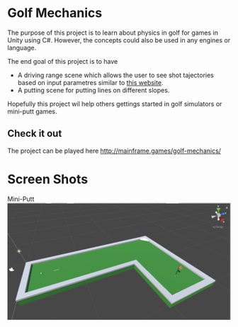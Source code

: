 # Golf Mechanics

The purpose of this project is to learn about physics in golf for games in Unity using C#. However, the concepts could also be used in any engines or language.

The end goal of this project is to have
- A driving range scene which allows the user to see shot tajectories based on input parametres similar to [this website](https://flightscope.com/products/trajectory-optimizer/).
- A putting scene for putting lines on different slopes.

Hopefully this project wil help others gettings started in golf simulators or mini-putt games.

## Check it out
The project can be played here http://mainframe.games/golf-mechanics/

# Screen Shots
Mini-Putt
![mini-putt](mini-putt.png)
